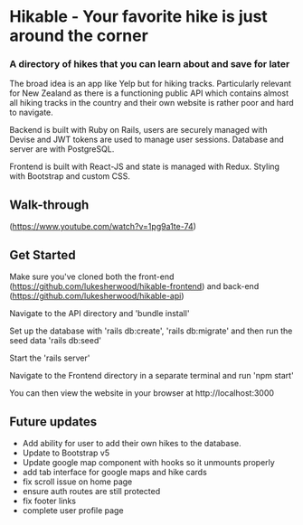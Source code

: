 # Hikable - Your favorite hike is just around the corner
### A directory of hikes that you can learn about and save for later
The broad idea is an app like Yelp but for hiking tracks. Particularly relevant for New Zealand as there is a functioning public API which contains almost all hiking tracks in the country and their own website is rather poor and hard to navigate.

Backend is built with Ruby on Rails, users are securely managed with Devise and JWT tokens are used to manage user sessions. Database and server are with PostgreSQL.

Frontend is built with React-JS and state is managed with Redux. Styling with Bootstrap and custom CSS.

## Walk-through
(https://www.youtube.com/watch?v=1pg9a1te-74)

## Get Started
Make sure you've cloned both the front-end (https://github.com/lukesherwood/hikable-frontend) and back-end (https://github.com/lukesherwood/hikable-api)

Navigate to the API directory and 'bundle install'

Set up the database with 'rails db:create', 'rails db:migrate' and then run the seed data 'rails db:seed'

Start the 'rails server'

Navigate to the Frontend directory in a separate terminal and run 'npm start'

You can then view the website in your browser at http://localhost:3000


## Future updates
 -  Add ability for user to add their own hikes to the database.
 -  Update to Bootstrap v5
 -  Update google map component with hooks so it unmounts properly
 -  add tab interface for google maps and hike cards
 -  fix scroll issue on home page
 -  ensure auth routes are still protected
 -  fix footer links
 -  complete user profile page
